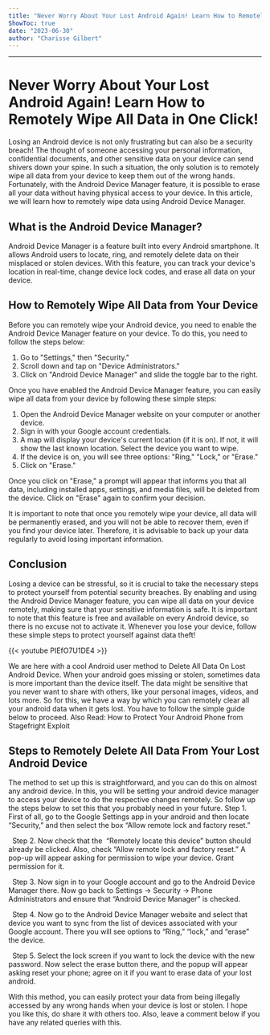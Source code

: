 ```yaml
---
title: "Never Worry About Your Lost Android Again! Learn How to Remotely Wipe All Data in One Click!"
ShowToc: true 
date: "2023-06-30"
author: "Charisse Gilbert"
---
```

*****
# Never Worry About Your Lost Android Again! Learn How to Remotely Wipe All Data in One Click!

Losing an Android device is not only frustrating but can also be a security breach! The thought of someone accessing your personal information, confidential documents, and other sensitive data on your device can send shivers down your spine. In such a situation, the only solution is to remotely wipe all data from your device to keep them out of the wrong hands. Fortunately, with the Android Device Manager feature, it is possible to erase all your data without having physical access to your device. In this article, we will learn how to remotely wipe data using Android Device Manager.

## What is the Android Device Manager?

Android Device Manager is a feature built into every Android smartphone. It allows Android users to locate, ring, and remotely delete data on their misplaced or stolen devices. With this feature, you can track your device's location in real-time, change device lock codes, and erase all data on your device.

## How to Remotely Wipe All Data from Your Device

Before you can remotely wipe your Android device, you need to enable the Android Device Manager feature on your device. To do this, you need to follow the steps below:

1. Go to "Settings," then "Security."
2. Scroll down and tap on "Device Administrators."
3. Click on "Android Device Manager" and slide the toggle bar to the right.

Once you have enabled the Android Device Manager feature, you can easily wipe all data from your device by following these simple steps:

1. Open the Android Device Manager website on your computer or another device.
2. Sign in with your Google account credentials.
3. A map will display your device's current location (if it is on). If not, it will show the last known location. Select the device you want to wipe.
4. If the device is on, you will see three options: "Ring," "Lock," or "Erase."
5. Click on "Erase."

Once you click on "Erase," a prompt will appear that informs you that all data, including installed apps, settings, and media files, will be deleted from the device. Click on "Erase" again to confirm your decision.

It is important to note that once you remotely wipe your device, all data will be permanently erased, and you will not be able to recover them, even if you find your device later. Therefore, it is advisable to back up your data regularly to avoid losing important information.

## Conclusion

Losing a device can be stressful, so it is crucial to take the necessary steps to protect yourself from potential security breaches. By enabling and using the Android Device Manager feature, you can wipe all data on your device remotely, making sure that your sensitive information is safe. It is important to note that this feature is free and available on every Android device, so there is no excuse not to activate it. Whenever you lose your device, follow these simple steps to protect yourself against data theft!

{{< youtube PIEfO7U1DE4 >}} 



We are here with a cool Android user method to Delete All Data On Lost Android Device. When your android goes missing or stolen, sometimes data is more important than the device itself.
The data might be sensitive that you never want to share with others, like your personal images, videos, and lots more.
So for this, we have a way by which you can remotely clear all your android data when it gets lost. You have to follow the simple guide below to proceed.
Also Read: How to Protect Your Android Phone from Stagefright Exploit

 
## Steps to Remotely Delete All Data From Your Lost Android Device


The method to set up this is straightforward, and you can do this on almost any android device.
In this, you will be setting your android device manager to access your device to do the respective changes remotely. So follow up the steps below to set this that you probably need in your future.
Step 1. First of all, go to the Google Settings app in your android and then locate “Security,” and then select the box “Allow remote lock and factory reset.”
 

 
Step 2. Now check that the  “Remotely locate this device” button should already be clicked. Also, check “Allow remote lock and factory reset.” A pop-up will appear asking for permission to wipe your device. Grant permission for it.
 

 
Step 3. Now sign in to your Google account and go to the Android Device Manager there. Now go back to Settings -> Security -> Phone Administrators and ensure that “Android Device Manager” is checked.
 

 
Step 4. Now go to the Android Device Manager website and select that device you want to sync from the list of devices associated with your Google account. There you will see options to “Ring,” “lock,” and “erase” the device.
 

 
Step 5. Select the lock screen if you want to lock the device with the new password. Now select the erase button there, and the popup will appear asking reset your phone; agree on it if you want to erase data of your lost android.
 

With this method, you can easily protect your data from being illegally accessed by any wrong hands when your device is lost or stolen.
I hope you like this, do share it with others too. Also, leave a comment below if you have any related queries with this.





